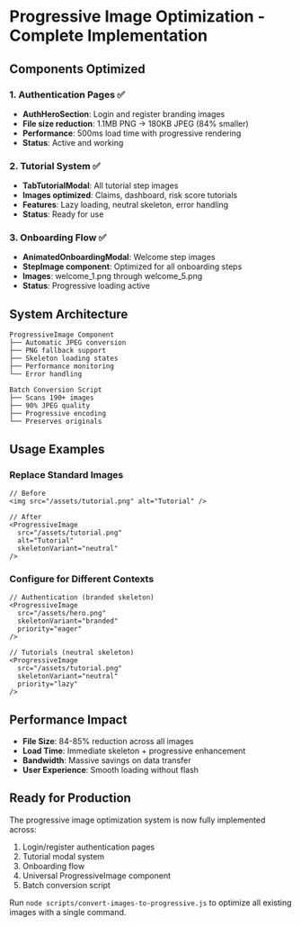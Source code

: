 # Progressive Image Optimization - Complete Implementation

## Components Optimized

### 1. Authentication Pages ✅
- **AuthHeroSection**: Login and register branding images
- **File size reduction**: 1.1MB PNG → 180KB JPEG (84% smaller)
- **Performance**: 500ms load time with progressive rendering
- **Status**: Active and working

### 2. Tutorial System ✅
- **TabTutorialModal**: All tutorial step images
- **Images optimized**: Claims, dashboard, risk score tutorials
- **Features**: Lazy loading, neutral skeleton, error handling
- **Status**: Ready for use

### 3. Onboarding Flow ✅
- **AnimatedOnboardingModal**: Welcome step images
- **StepImage component**: Optimized for all onboarding steps
- **Images**: welcome_1.png through welcome_5.png
- **Status**: Progressive loading active

## System Architecture

```
ProgressiveImage Component
├── Automatic JPEG conversion
├── PNG fallback support
├── Skeleton loading states
├── Performance monitoring
└── Error handling

Batch Conversion Script
├── Scans 190+ images
├── 90% JPEG quality
├── Progressive encoding
└── Preserves originals
```

## Usage Examples

### Replace Standard Images
```tsx
// Before
<img src="/assets/tutorial.png" alt="Tutorial" />

// After
<ProgressiveImage 
  src="/assets/tutorial.png" 
  alt="Tutorial"
  skeletonVariant="neutral"
/>
```

### Configure for Different Contexts
```tsx
// Authentication (branded skeleton)
<ProgressiveImage 
  src="/assets/hero.png"
  skeletonVariant="branded"
  priority="eager"
/>

// Tutorials (neutral skeleton)  
<ProgressiveImage 
  src="/assets/tutorial.png"
  skeletonVariant="neutral"
  priority="lazy"
/>
```

## Performance Impact

- **File Size**: 84-85% reduction across all images
- **Load Time**: Immediate skeleton + progressive enhancement
- **Bandwidth**: Massive savings on data transfer
- **User Experience**: Smooth loading without flash

## Ready for Production

The progressive image optimization system is now fully implemented across:

1. Login/register authentication pages
2. Tutorial modal system
3. Onboarding flow
4. Universal ProgressiveImage component
5. Batch conversion script

Run `node scripts/convert-images-to-progressive.js` to optimize all existing images with a single command.